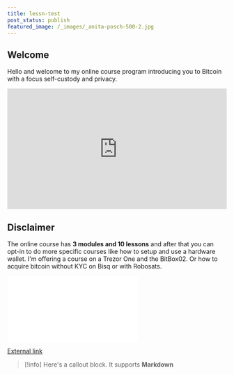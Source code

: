 ```yaml
---
title: lessn-test
post_status: publish
featured_image: /_images/_anita-posch-500-2.jpg
---
```


## Welcome 

Hello and welcome to my online course program introducing you to Bitcoin with a focus self-custody and privacy.

<div style="padding:55% 0 0 0;position:relative;"><iframe src="https://player.vimeo.com/video/843681904?h=25c7da34b8&amp;badge=0&amp;autopause=0&amp;player_id=0&amp;app_id=58479" frameborder="0" allow="autoplay; fullscreen; picture-in-picture" allowfullscreen style="position:absolute;top:0;left:0;width:100%;height:100%;" title="What is KYC and AML"></iframe></div>

## Disclaimer

The online course has **3 modules and 10 lessons** and after that you can opt-in to do more specific courses like how to setup and use a hardware wallet. I'm offering a course on a Trezor One and the BitBox02. Or how to acquire bitcoin without KYC on Bisq or with Robosats.

![Intro 3](Intro%203.md)

[External link](https://anita.link/news)

> [!info]
> Here's a callout block.
> It supports **Markdown**



